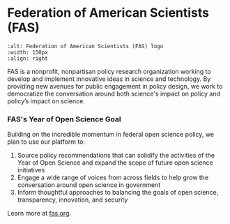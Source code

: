 # Federation of American Scientists (FAS)
```{image} /About/logos/fas_logo.png
:alt: Federation of American Scientists (FAS) logo
:width: 150px
:align: right
```
FAS is a nonprofit, nonpartisan policy research organization working to develop and implement innovative ideas in science and technology. By providing new avenues for public engagement in policy design, we work to democratize the conversation around both science's impact on policy and policy’s impact on science. 

### FAS's Year of Open Science Goal
Building on the incredible momentum in federal open science policy, we plan to use our platform to:

1. Source policy recommendations that can solidify the activities of the Year of Open Science and expand the scope of future open science initiatives
2. Engage a wide range of voices from across fields to help grow the conversation around open science in government
3. Inform thoughtful approaches to balancing the goals of open science, transparency, innovation, and security

Learn more at [fas.org](https://fas.org).

